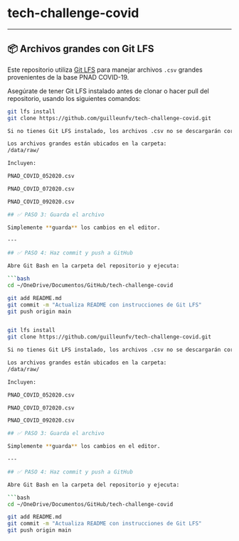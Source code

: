 # tech-challenge-covid

---

## 📦 Archivos grandes con Git LFS

Este repositorio utiliza [Git LFS](https://git-lfs.github.com/) para manejar archivos `.csv` grandes provenientes de la base PNAD COVID-19.

Asegúrate de tener Git LFS instalado antes de clonar o hacer pull del repositorio, usando los siguientes comandos:

```bash
git lfs install
git clone https://github.com/guilleunfv/tech-challenge-covid.git

Si no tienes Git LFS instalado, los archivos .csv no se descargarán correctamente.

Los archivos grandes están ubicados en la carpeta:
/data/raw/

Incluyen:

PNAD_COVID_052020.csv

PNAD_COVID_072020.csv

PNAD_COVID_092020.csv

## ✅ PASO 3: Guarda el archivo

Simplemente **guarda** los cambios en el editor.

---

## ✅ PASO 4: Haz commit y push a GitHub

Abre Git Bash en la carpeta del repositorio y ejecuta:

```bash
cd ~/OneDrive/Documentos/GitHub/tech-challenge-covid

git add README.md
git commit -m "Actualiza README con instrucciones de Git LFS"
git push origin main


git lfs install
git clone https://github.com/guilleunfv/tech-challenge-covid.git

Si no tienes Git LFS instalado, los archivos .csv no se descargarán correctamente.

Los archivos grandes están ubicados en la carpeta:
/data/raw/

Incluyen:

PNAD_COVID_052020.csv

PNAD_COVID_072020.csv

PNAD_COVID_092020.csv

## ✅ PASO 3: Guarda el archivo

Simplemente **guarda** los cambios en el editor.

---

## ✅ PASO 4: Haz commit y push a GitHub

Abre Git Bash en la carpeta del repositorio y ejecuta:

```bash
cd ~/OneDrive/Documentos/GitHub/tech-challenge-covid

git add README.md
git commit -m "Actualiza README con instrucciones de Git LFS"
git push origin main


